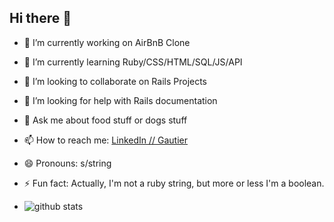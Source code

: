 ## Hi there 👋

- 🔭 I’m currently working on AirBnB Clone
- 🌱 I’m currently learning Ruby/CSS/HTML/SQL/JS/API
- 👯 I’m looking to collaborate on Rails Projects
- 🤔 I’m looking for help with Rails documentation
- 💬 Ask me about food stuff or dogs stuff
- 📫 How to reach me: [LinkedIn // Gautier](https://www.linkedin.com/in/gautier-de-mauroy/)
- 😄 Pronouns: s/string
- ⚡ Fun fact: Actually, I'm not a ruby string, but more or less I'm a boolean.

- ![github stats](https://github-readme-stats.vercel.app/api?username=GautierDeMo&&show_icons=true&title_color=ffffff&icon_color=bb2acf&text_color=daf7dc&bg_color=151515)
